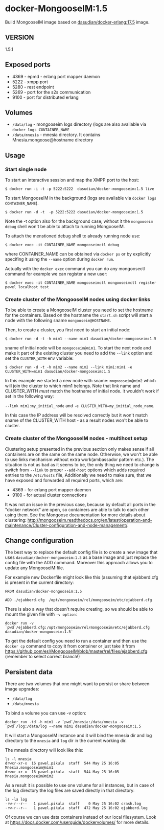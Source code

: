 # docker-MongooseIM:1.5
Build MongooseIM image based on [dasudian/docker-erlang:17.5](https://hub.docker.com/r/dasudian/docker-erlang/) image.

## VERSION
1.5.1

## Exposed ports

* 4369 - epmd - erlang port mapper daemon
* 5222 - xmpp port
* 5280 - rest endpoint
* 5269 - port for the s2s communication
* 9100 - port for distributed erlang

## Volumes

* `/data/log` - mongooseim logs directory (logs are also available via `docker logs CONTAINER_NAME`
* `/data/mnesia` - mnesia directory. It contains Mnesia.mongoose@hostname directory

## Usage

### Start single node

To start an interactive session and map the XMPP port to the host:

`$ docker run -i -t -p 5222:5222  dasudian/docker-mongooseim:1.5 live`

To start MongooseIM in the background (logs are available via `docker logs CONTAINER_NAME`).

`$ docker run -d -t  -p 5222:5222 dasudian/docker-mongooseim:1.5`

Note the -t option also for the background case, without it
the `mongooseim debug` shell won't be able to attach to running MongooseIM.

To attach the menstioned debug shell to already running node use:

`$ docker exec -it CONTAINER_NAME mongooseimctl debug`

where CONTAINER_NAME can be obtained via `docker ps` or by explicitly specifing
it using the `--name` option during `docker run`.

Actually with the `docker exec` command you can do any mongoosectl command for example
we can  register a new user:

`$ docker exec -it CONTAINER_NAME mongooseimctl mongooseimctl register pawel localhost test`

### Create cluster of the MongooseIM nodes using docker links

To be able to create a MongooseIM cluster you need to set the hostname for
the containers. Based on the hostname the `start.sh` script will start a node with
the following sname `mongooseim@HOSTNAME`.

Then, to create a cluster, you first need to start an initial node:

`$ docker run -d -t -h mim1 --name mim1 dasudian/docker-mongooseim:1.5 `

sname of initial node will be `mongooseim@mim1`. To start the next node and make
it part of the existing cluster you need to add the `--link` option and set the
`CLUSTER_WITH` env variable:

`$ docker run -d -t -h mim2 --name mim2 --link mim1:mim1 -e CLUSTER_WITH=mim1 dasudian/docker-mongooseim:1.5 `

In this example we started a new node with sname: `mognooseim@mim2`
which will join the cluster to which mim1 belongs.  Note that link name
and CLUSTER_WITH *must* match the hostname of initial node.
It wouldn't work if set in the following way:

`--link mim1:my_initial_node` and `-e CLUSTER_WITH=my_initial_node_name`.

In this case the IP address will be resolved correctly but it won't match
sname of the CLUSTER_WITH host - as a result nodes won't be able to cluster.

### Create cluster of the MongooseIM nodes - multihost setup

Clustering setup presented in the previous section only makes sense if all containers are on the same on the same 
node. Otherwise, we won't be able to use links mechanism without extra work(ambassador pattern etc.). The situation is not as bad as it seems to be, the only thing we need to change is switch from `--link` to proper `--add-host` options which adds required entries to the `/etc/hosts` file,  Additionally we need to make sure, that we have exposed and forwarded all required ports, which are:
* 4369 - for erlang port mapper daemon
* 9100 - for actual cluster connections

It was not an issue in the previous case, because by default all ports in the "docker network" are open, so containers are able to talk to each other using them. 
See the Mongoose documentation for more details about clustering: http://mongooseim.readthedocs.org/en/latest/operation-and-maintenance/Cluster-configuration-and-node-management/.

## Change configuration

The best way to replace the default config file is to create a new image that uses
`dasudian/docker-mongooseim:1.5` as a base image and just replace the config file
with the ADD command. Moreover this approach allows you to update any MongooseIM file.

For example new Dockerfile might look like this (assuming that ejabberd.cfg is present in the
current directory:

```
FROM dasudian/docker-mongooseim:1.5

ADD ./ejabberd.cfg  /opt/mongooseim/rel/mongooseim/etc/ejabberd.cfg
```

There is also a way that doesn't require creating, so  we should be
able to mount the given file with `-v option`:

```
docker run -v `pwd`/ejabberd.cfg:/opt/mongooseim/rel/mongooseim/etc/ejabberd.cfg dasudian/docker-mongooseim:1.5`
```

To get the default config you need to run a container and then use the `docker cp`
command to copy it from container or just take it from https://github.com/esl/MongooseIM/blob/master/rel/files/ejabberd.cfg (remember to select correct branch!)

## Persistent data

There are two volumes that one might want to persist or share between image upgrades:

* `/data/log`
* `/data/mnesia`

To bind a volume you can use -v option:

```
docker run -td -h mim1 -v `pwd`/mnesia:/data/mnesia -v `pwd`/log:/data/log --name mim1 dasudian/docker-mongooseim:1.5
```

It will start a MongooseIM instance and it will bind the mnesia dir and log directory
to the `mnesia` and `log` dir in the current working dir.

The mnesia directory will look like this:

```
ls -l mnesia
drwxr-xr-x  16 pawel.pikula  staff  544 May 25 16:05 Mnesia.mongooseim@mim1
drwxr-xr-x  16 pawel.pikula  staff  544 May 25 16:05 Mnesia.mongooseim@mim2
```

As a result it is possible to use one volume for all instances, but in case of
the log directory the log files are saved directly in that directory:

```
ls -la log
-rw-r--r--   1 pawel.pikula  staff    0 May 25 16:02 crash.log
-rw-r--r--   1 pawel.pikula  staff  472 May 25 16:02 ejabberd.log
```

Of course we can use data containers instead of our local filesystem. Look at
https://docs.docker.com/userguide/dockervolumes/ for more details.
